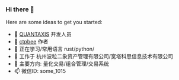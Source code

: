 ### Hi there 👋


Here are some ideas to get you started:


- 🔭 [QUANTAXIS](https://github.com/quantaxis/quantaxis) 开发人员
- 🔭 [ctpbee](https://github.com/ctpbee/ctpbee) 作者
- 🌱 正在学习/常用语言 rust/python/
- 👯 工作于 杭州波粒二象资产管理有限公司/宽塔科思信息技术有限公司
- 💬 主要方向: 量化交易/组合管理/交易系统
- 📫 微信ID: some_1015

